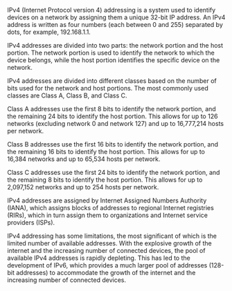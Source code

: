 IPv4 (Internet Protocol version 4) addressing is a system used to identify devices on a network by assigning them a unique 32-bit IP address. An IPv4 address is written as four numbers (each between 0 and 255) separated by dots, for example, 192.168.1.1.

IPv4 addresses are divided into two parts: the network portion and the host portion. The network portion is used to identify the network to which the device belongs, while the host portion identifies the specific device on the network.

IPv4 addresses are divided into different classes based on the number of bits used for the network and host portions. The most commonly used classes are Class A, Class B, and Class C.

Class A addresses use the first 8 bits to identify the network portion, and the remaining 24 bits to identify the host portion. This allows for up to 126 networks (excluding network 0 and network 127) and up to 16,777,214 hosts per network.

Class B addresses use the first 16 bits to identify the network portion, and the remaining 16 bits to identify the host portion. This allows for up to 16,384 networks and up to 65,534 hosts per network.

Class C addresses use the first 24 bits to identify the network portion, and the remaining 8 bits to identify the host portion. This allows for up to 2,097,152 networks and up to 254 hosts per network.

IPv4 addresses are assigned by Internet Assigned Numbers Authority (IANA), which assigns blocks of addresses to regional Internet registries (RIRs), which in turn assign them to organizations and Internet service providers (ISPs).

IPv4 addressing has some limitations, the most significant of which is the limited number of available addresses. With the explosive growth of the internet and the increasing number of connected devices, the pool of available IPv4 addresses is rapidly depleting. This has led to the development of IPv6, which provides a much larger pool of addresses (128-bit addresses) to accommodate the growth of the internet and the increasing number of connected devices.